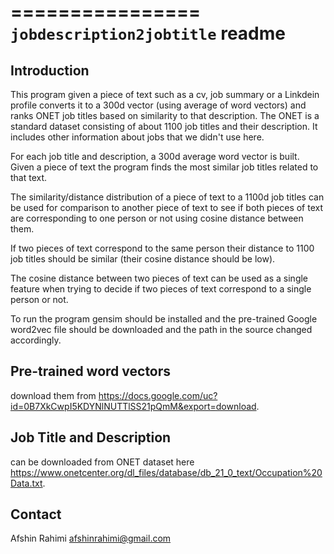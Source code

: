 ================
``jobdescription2jobtitle`` readme
================

Introduction
------------

This program given a piece of text such as a cv, job summary or
a Linkdein profile converts it to a 300d vector (using average of word vectors)
and ranks ONET job titles based on similarity to that description.
The ONET is a standard dataset consisting of about 1100 job titles
and their description. It includes other information about jobs that
we didn't use here.

For each job title and description, a 300d average word vector is built.
Given a piece of text the program finds the most similar job titles related
to that text.

The similarity/distance distribution of a piece of text to a 1100d job titles
can be used for comparison to another piece of text to see if both pieces of
text are corresponding to one person or not using cosine distance between them.

If two pieces of text correspond to the same person their distance to 1100 job
titles should be similar (their cosine distance should be low).

The cosine distance between two pieces of text can be used as a single feature
when trying to decide if two pieces of text correspond to a single person or not.

To run the program gensim should be installed and the pre-trained Google word2vec
file should be downloaded and the path in the source changed accordingly.

Pre-trained word vectors
------------------------
download them from https://docs.google.com/uc?id=0B7XkCwpI5KDYNlNUTTlSS21pQmM&export=download.


Job Title and Description
-------------------------
can be downloaded from ONET dataset here https://www.onetcenter.org/dl_files/database/db_21_0_text/Occupation%20Data.txt.




Contact
-------
Afshin Rahimi <afshinrahimi@gmail.com>

